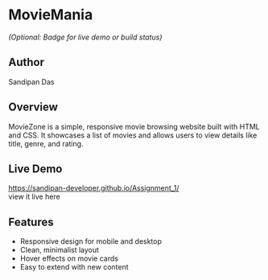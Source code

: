 
# MovieMania  
*(Optional: Badge for live demo or build status)*
## Author
Sandipan Das

## Overview  
MovieZone is a simple, responsive movie browsing website built with HTML and CSS. It showcases a list of movies and allows users to view details like title, genre, and rating.

## Live Demo  
https://sandipan-developer.github.io/Assignment_1/
<br>
view it live here

## Features  
- Responsive design for mobile and desktop  
- Clean, minimalist layout  
- Hover effects on movie cards  
- Easy to extend with new content




